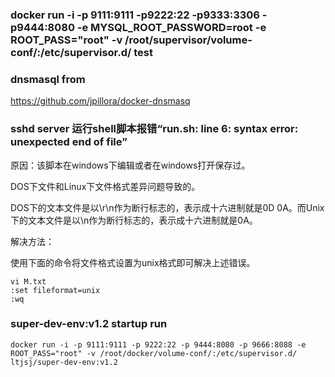 ### docker run -i -p 9111:9111 -p9222:22 -p9333:3306 -p9444:8080  -e MYSQL_ROOT_PASSWORD=root -e ROOT_PASS="root" -v /root/supervisor/volume-conf/:/etc/supervisor.d/  test


### dnsmasql from 
https://github.com/jpillora/docker-dnsmasq

### sshd server 运行shell脚本报错“run.sh: line 6: syntax error: unexpected end of file”

原因：该脚本在windows下编辑或者在windows打开保存过。

DOS下文件和Linux下文件格式差异问题导致的。

DOS下的文本文件是以\r\n作为断行标志的，表示成十六进制就是0D 0A。而Unix下的文本文件是以\n作为断行标志的，表示成十六进制就是0A。

解决方法：

使用下面的命令将文件格式设置为unix格式即可解决上述错误。
```$xslt
vi M.txt
:set fileformat=unix
:wq
```


### super-dev-env:v1.2 startup run

```$xslt
docker run -i -p 9111:9111 -p 9222:22 -p 9444:8080 -p 9666:8088 -e ROOT_PASS="root" -v /root/docker/volume-conf/:/etc/supervisor.d/ ltjsj/super-dev-env:v1.2
```
